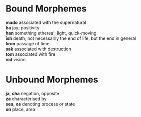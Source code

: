 # Bound Morphemes

**mado** associated with the supernatural  
**ba** joy; positivity  
**han** something ethereal; light, quick-moving  
**īsh** death; not necessarily the end of life, but the end in general  
**kron** passage of time  
**sak** associated with destruction  
**tom** associated with fire  
**vid** vision  

# Unbound Morphemes  

**ja**, **cha** negation, opposite  
**za** characterised by  
**sea**, **os** denoting process or state    
**on** place, area  

